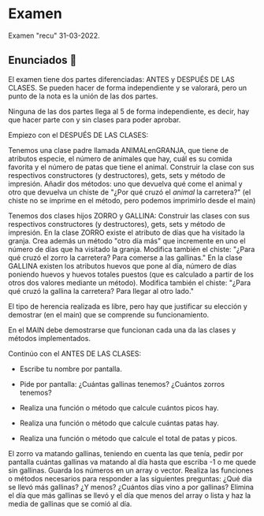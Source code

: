 # Examen

Examen "recu" 31-03-2022.

## Enunciados 📄

El examen tiene dos partes diferenciadas: ANTES y DESPUÉS DE LAS CLASES. Se pueden hacer de forma independiente y se valorará, pero un punto de la nota es la unión de las dos partes.

Ninguna de las dos partes llega al 5 de forma independiente, es decir, hay que hacer parte con y sin clases para poder aprobar.

Empiezo con el DESPUÉS DE LAS CLASES:

Tenemos una clase padre llamada ANIMALenGRANJA, que tiene de atributos especie,  el número de animales que hay, cuál es su comida favorita y  el número de patas que tiene el animal.
Construir la clase con sus respectivos constructores (y destructores), gets, sets y método de impresión.
Añadir dos métodos: uno que devuelva qué come el animal y otro que devuelva un chiste de "¿Por qué cruzó el *animal* la carretera?" (el chiste no se imprime en el método, pero podemos imprimirlo desde el main)

Tenemos dos clases hijos ZORRO y GALLINA:
Construir las clases con sus respectivos constructores (y destructores), gets, sets y método de impresión.
En la clase ZORRO existe el atributo de días que ha visitado la granja. Crea además un método "otro día más" que incremente en uno el número de días que ha visitado la granja. Modifica también el chiste: "¿Para qué cruzó el zorro la carretera? Para comerse a las gallinas."
En la clase GALLINA existen los atributos huevos que pone al día, número de días poniendo huevos y huevos totales puestos (que es calculado a partir de los otros dos valores mediante un método). Modifica también el chiste: "¿Para qué cruzó la gallina la carretera? Para llegar al otro lado."

El tipo de herencia realizada es libre, pero hay que justificar su elección y demostrar (en el main) que se comprende su funcionamiento.

En el MAIN debe demostrarse que funcionan cada una da las clases y métodos implementados.


Continúo con el ANTES DE LAS CLASES:
* Escribe tu nombre por pantalla.

* Pide por pantalla: ¿Cuántas gallinas tenemos? ¿Cuántos zorros tenemos?
* Realiza una función o método que calcule cuántos picos hay.
* Realiza una función o método que calcule cuántas patas hay.
* Realiza una función o método que calcule el total de patas y picos.

El zorro va matando gallinas, teniendo en cuenta las que tenía, pedir por pantalla cuántas gallinas va matando al día hasta que escriba -1 o me quede sin gallinas.
Guarda los números en un array o vector. Realiza las funciones o métodos necesarios para responder a las siguientes preguntas:  ¿Qué día se llevó más gallinas? ¿Y menos? ¿Cuántos días vino a por gallinas?
Elimina el día que más  gallinas se llevó y el día que menos del array o lista y haz la media de gallinas que se comió al día.